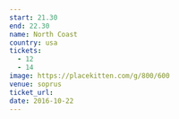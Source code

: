 ```yaml
---
start: 21.30
end: 22.30
name: North Coast
country: usa
tickets:
  - 12
  - 14
image: https://placekitten.com/g/800/600
venue: soprus
ticket_url: 
date: 2016-10-22
---
```

